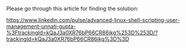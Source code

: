 Please go through this article for finding the solution:

https://www.linkedin.com/pulse/advanced-linux-shell-scripting-user-management-unnati-gupta-%3FtrackingId=kQaJ3a0XR76bP66CR86ikg%253D%253D/?trackingId=kQaJ3a0XR76bP66CR86ikg%3D%3D
